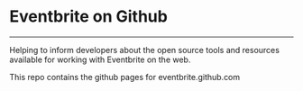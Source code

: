 # Eventbrite on Github
----------------------
Helping to inform developers about the open source tools and resources available for working with Eventbrite on the web.

This repo contains the github pages for eventbrite.github.com
